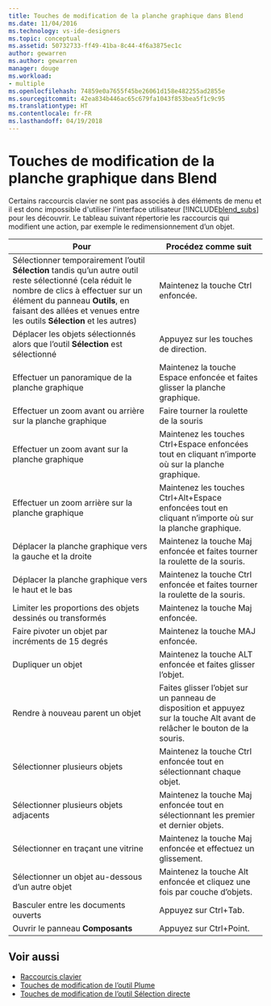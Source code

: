 ```yaml
---
title: Touches de modification de la planche graphique dans Blend
ms.date: 11/04/2016
ms.technology: vs-ide-designers
ms.topic: conceptual
ms.assetid: 50732733-ff49-41ba-8c44-4f6a3875ec1c
author: gewarren
ms.author: gewarren
manager: douge
ms.workload:
- multiple
ms.openlocfilehash: 74859e0a7655f45be26061d158e482255ad2855e
ms.sourcegitcommit: 42ea834b446ac65c679fa1043f853bea5f1c9c95
ms.translationtype: HT
ms.contentlocale: fr-FR
ms.lasthandoff: 04/19/2018
---
```

# <a name="artboard-modifier-keys-in-blend"></a>Touches de modification de la planche graphique dans Blend
Certains raccourcis clavier ne sont pas associés à des éléments de menu et il est donc impossible d'utiliser l'interface utilisateur [!INCLUDE[blend_subs](../debugger/includes/blend_subs_md.md)] pour les découvrir. Le tableau suivant répertorie les raccourcis qui modifient une action, par exemple le redimensionnement d’un objet.

|Pour|Procédez comme suit|
|-----------------------|-------------|
|Sélectionner temporairement l’outil **Sélection** tandis qu’un autre outil reste sélectionné (cela réduit le nombre de clics à effectuer sur un élément du panneau **Outils**, en faisant des allées et venues entre les outils **Sélection** et les autres)|Maintenez la touche Ctrl enfoncée.|
|Déplacer les objets sélectionnés alors que l’outil **Sélection** est sélectionné|Appuyez sur les touches de direction.|
|Effectuer un panoramique de la planche graphique|Maintenez la touche Espace enfoncée et faites glisser la planche graphique.|
|Effectuer un zoom avant ou arrière sur la planche graphique|Faire tourner la roulette de la souris|
|Effectuer un zoom avant sur la planche graphique|Maintenez les touches Ctrl+Espace enfoncées tout en cliquant n’importe où sur la planche graphique.|
|Effectuer un zoom arrière sur la planche graphique|Maintenez les touches Ctrl+Alt+Espace enfoncées tout en cliquant n’importe où sur la planche graphique.|
|Déplacer la planche graphique vers la gauche et la droite|Maintenez la touche Maj enfoncée et faites tourner la roulette de la souris.|
|Déplacer la planche graphique vers le haut et le bas|Maintenez la touche Ctrl enfoncée et faites tourner la roulette de la souris.|
|Limiter les proportions des objets dessinés ou transformés|Maintenez la touche Maj enfoncée.|
|Faire pivoter un objet par incréments de 15 degrés|Maintenez la touche MAJ enfoncée.|
|Dupliquer un objet|Maintenez la touche ALT enfoncée et faites glisser l’objet.|
|Rendre à nouveau parent un objet|Faites glisser l’objet sur un panneau de disposition et appuyez sur la touche Alt avant de relâcher le bouton de la souris.|
|Sélectionner plusieurs objets|Maintenez la touche Ctrl enfoncée tout en sélectionnant chaque objet.|
|Sélectionner plusieurs objets adjacents|Maintenez la touche Maj enfoncée tout en sélectionnant les premier et dernier objets.|
|Sélectionner en traçant une vitrine|Maintenez la touche Maj enfoncée et effectuez un glissement.|
|Sélectionner un objet au-dessous d’un autre objet|Maintenez la touche Alt enfoncée et cliquez une fois par couche d’objets.|
|Basculer entre les documents ouverts|Appuyez sur Ctrl+Tab.|
|Ouvrir le panneau **Composants**|Appuyez sur Ctrl+Point.|

## <a name="see-also"></a>Voir aussi

- [Raccourcis clavier](../designers/keyboard-shortcuts-in-blend.md)
- [Touches de modification de l’outil Plume](../designers/pen-tool-modifier-keys-in-blend.md)
- [Touches de modification de l’outil Sélection directe](../designers/direct-selection-tool-modifier-keys-in-blend.md)